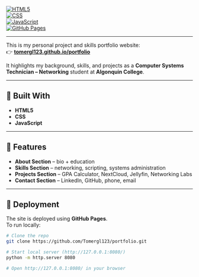 [![HTML5](https://img.shields.io/badge/Code-HTML5-orange?logo=html5)](https://developer.mozilla.org/en-US/docs/Web/Guide/HTML/HTML5)  
[![CSS](https://img.shields.io/badge/Style-CSS3-blue?logo=css3)](https://developer.mozilla.org/en-US/docs/Web/CSS)  
[![JavaScript](https://img.shields.io/badge/Scripting-JavaScript-yellow?logo=javascript)](https://developer.mozilla.org/en-US/docs/Web/JavaScript)  
[![GitHub Pages](https://img.shields.io/badge/Deployed-GitHub%20Pages-black?logo=github)](https://pages.github.com/)  

---

This is my personal project and skills portfolio website:  
👉 **[tomergl123.github.io/portfolio](https://tomergl123.github.io/portfolio/)**  

It highlights my background, skills, and projects as a **Computer Systems Technician – Networking** student at **Algonquin College**.

---

## 🔨 Built With

- **HTML5**  
- **CSS**  
- **JavaScript**  

---

## 📂 Features

- **About Section** – bio + education  
- **Skills Section** – networking, scripting, systems administration  
- **Projects Section** – GPA Calculator, NextCloud, Jellyfin, Networking Labs  
- **Contact Section** – LinkedIn, GitHub, phone, email  

---

## 🚀 Deployment

The site is deployed using **GitHub Pages**.  
To run locally:  

```bash
# Clone the repo
git clone https://github.com/Tomergl123/portfolio.git

# Start local server (http://127.0.0.1:8080/)
python -m http.server 8080

# Open http://127.0.0.1:8080/ in your browser
